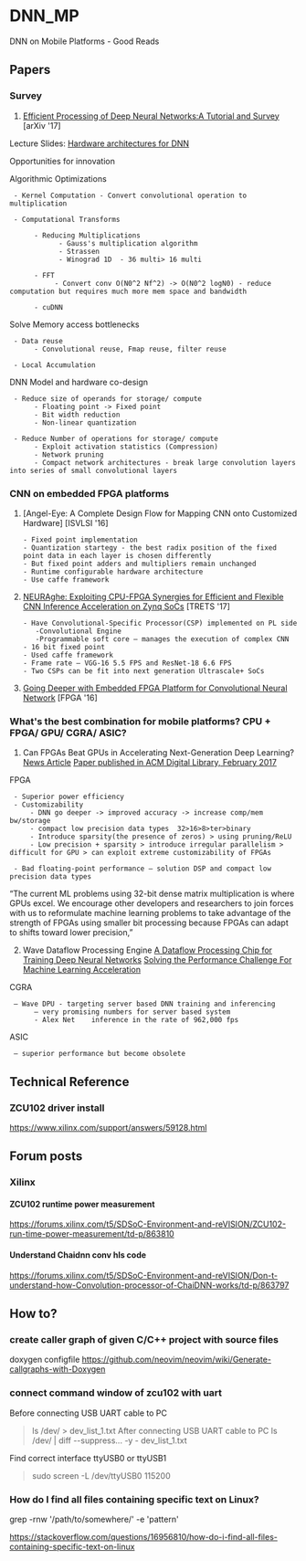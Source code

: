 # DNN_MP
DNN on Mobile Platforms - Good Reads

## Papers

### Survey

1. [Efficient Processing of Deep Neural Networks:A Tutorial and Survey](https://arxiv.org/pdf/1703.09039.pdf) [arXiv '17]

Lecture Slides: [Hardware architectures for DNN](http://www.rle.mit.edu/eems/wp-content/uploads/2017/03/Tutorial-on-DNN-CICS-MTL.pdf)

Opportunities for innovation


Algorithmic Optimizations 

     - Kernel Computation - Convert convolutional operation to multiplication
     
     - Computational Transforms 
     
          - Reducing Multiplications
                - Gauss's multiplication algorithm
                - Strassen
                - Winograd 1D  - 36 multi> 16 multi
                
          - FFT
               - Convert conv O(N0^2 Nf^2) -> O(N0^2 logN0) - reduce computation but requires much more mem space and bandwidth  
               
          - cuDNN
           
Solve Memory access bottlenecks

     - Data reuse
          - Convolutional reuse, Fmap reuse, filter reuse
          
     - Local Accumulation

DNN Model and hardware co-design

     - Reduce size of operands for storage/ compute
          - Floating point -> Fixed point
          - Bit width reduction
          - Non-linear quantization
          
     - Reduce Number of operations for storage/ compute
          - Exploit activation statistics (Compression)
          - Network pruning
          - Compact network architectures - break large convolution layers into series of small convolutional layers
          
### CNN on embedded FPGA platforms

1. [Angel-Eye: A Complete Design Flow for Mapping CNN onto Customized Hardware] [ISVLSI '16]

       - Fixed point implementation 
       - Quantization startegy - the best radix position of the fixed point data in each layer is chosen differently
       - But fixed point adders and multipliers remain unchanged
       - Runtime configurable hardware architecture
       - Use caffe framework


2. [NEURAghe: Exploiting CPU-FPGA Synergies for Efficient and Flexible CNN Inference Acceleration on Zynq SoCs](https://arxiv.org/pdf/1712.00994.pdf) [TRETS '17]

       - Have Convolutional-Specific Processor(CSP) implemented on PL side
          -Convolutional Engine
          -Programmable soft core – manages the execution of complex CNN
       - 16 bit fixed point 
       - Used caffe framework
       - Frame rate – VGG-16 5.5 FPS and ResNet-18 6.6 FPS
       - Two CSPs can be fit into next generation Ultrascale+ SoCs


3. [Going Deeper with Embedded FPGA Platform for Convolutional Neural Network](http://cadlab.cs.ucla.edu/~jaywang/papers/fpga16-cnn.pdf) [FPGA '16]

### What's the best combination for mobile platforms? CPU + FPGA/ GPU/ CGRA/ ASIC?

1. Can FPGAs Beat GPUs in Accelerating Next-Generation Deep Learning?[News Article](https://www.nextplatform.com/2017/03/21/can-fpgas-beat-gpus-accelerating-next-generation-deep-learning/) [Paper published in ACM Digital Library, February 2017](http://delivery.acm.org/10.1145/3030000/3021740/p5-nurvitadhi.pdf?ip=137.132.228.29&id=3021740&acc=ACTIVE%20SERVICE&key=FF6731C4D3E3CFFF%2EBB5EB8D2067C1662%2E4D4702B0C3E38B35%2E4D4702B0C3E38B35&__acm__=1523429071_8c3a5ebf30881b77de608f9f9131c1a9)  

FPGA 


     - Superior power efficiency
     - Customizability
         - DNN go deeper -> improved accuracy -> increase comp/mem bw/storage	
         - compact low precision data types  32>16>8>ter>binary
         - Introduce sparsity(the presence of zeros) > using pruning/ReLU
         - Low precision + sparsity > introduce irregular parallelism > difficult for GPU > can exploit extreme customizability of FPGAs

     - Bad floating-point performance – solution DSP and compact low precision data types

  “The current ML problems using 32-bit dense matrix multiplication is where GPUs excel. We encourage other developers and researchers to join forces with us to reformulate machine learning problems to take advantage of the strength of FPGAs using smaller bit processing because FPGAs can adapt to shifts toward lower precision,” 

2. Wave Dataflow Processing Engine [A Dataflow Processing Chip for Training Deep Neural Networks](https://www.hotchips.org/wp-content/uploads/hc_archives/hc29/HC29.22-Tuesday-Pub/HC29.22.60-NeuralNet1-Pub/HC29.22.610-Dataflow-Deep-Nicol-Wave-07012017.pdf)
     [Solving the Performance Challenge For Machine Learning Acceleration](https://www.sra.samsung.com/assets/AI-Summmit-2017/09.-Chris-Nicol-Solving-Performance-Challenge-for-ML-acceleration.pdf)

CGRA 
  
     – Wave DPU - targeting server based DNN training and inferencing     
          – very promising numbers for server based system 
          - Alex Net    inference in the rate of 962,000 fps

ASIC 

     – superior performance but become obsolete  

## Technical Reference

### ZCU102 driver install

https://www.xilinx.com/support/answers/59128.html

## Forum posts

### Xilinx
 
#### ZCU102 runtime power measurement

https://forums.xilinx.com/t5/SDSoC-Environment-and-reVISION/ZCU102-run-time-power-measurement/td-p/863810

#### Understand Chaidnn conv hls code

https://forums.xilinx.com/t5/SDSoC-Environment-and-reVISION/Don-t-understand-how-Convolution-processor-of-ChaiDNN-works/td-p/863797

## How to?

###  create caller graph of given C/C++ project with source files

doxygen configfile
https://github.com/neovim/neovim/wiki/Generate-callgraphs-with-Doxygen

### connect command window of zcu102 with uart


Before connecting USB UART cable to PC
> ls /dev/ > dev_list_1.txt
After connecting USB UART cable to PC
> ls /dev/ | diff --suppress... -y - dev_list_1.txt

Find correct interface ttyUSB0 or ttyUSB1

> sudo screen -L /dev/ttyUSB0 115200

### How do I find all files containing specific text on Linux?

grep -rnw '/path/to/somewhere/' -e 'pattern'

https://stackoverflow.com/questions/16956810/how-do-i-find-all-files-containing-specific-text-on-linux

